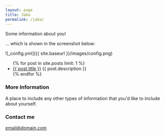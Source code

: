 ```yaml
---
layout: page
title: Jaba
permalink: /jaba/
---
```


Some information about you!

... which is shown in the screenshot below:

![_config.yml]({{ site.baseurl }}/images/config.png)

<ul>
  {% for post in site.posts limit: 1 %}
    <li>
      <a href="{{site.baseurl}}{{ post.url }}">{{ post.title }}</a>
      {{ post.description }}
    </li>
  {% endfor %}
</ul>


### More Information

A place to include any other types of information that you'd like to include about yourself.

### Contact me


[email@domain.com](mailto:email@domain.com)
